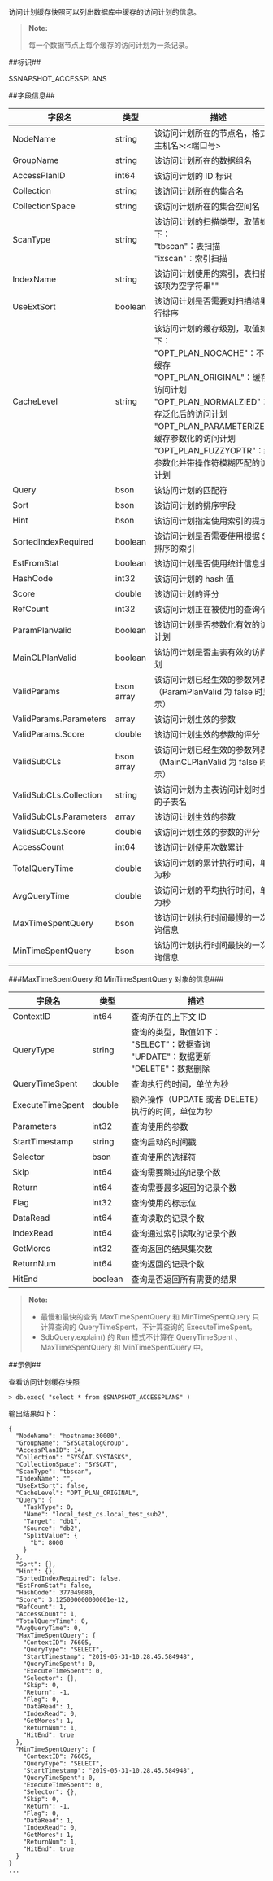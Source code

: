 
访问计划缓存快照可以列出数据库中缓存的访问计划的信息。

>**Note:**
>
> 每一个数据节点上每个缓存的访问计划为一条记录。

##标识##

$SNAPSHOT_ACCESSPLANS

##字段信息##

| 字段名               | 类型      | 描述                                           |
| -------------------- | --------- | ---------------------------------------------- |
| NodeName             | string    | 该访问计划所在的节点名，格式为<主机名>:<端口号>  |
| GroupName            | string    | 该访问计划所在的数据组名                       |
| AccessPlanID         | int64     | 该访问计划的 ID 标识                           |
| Collection           | string    | 该访问计划所在的集合名                         |
| CollectionSpace      | string    | 该访问计划所在的集合空间名                     |
| ScanType             | string    | 该访问计划的扫描类型，取值如下：<br/>"tbscan"：表扫描<br/> "ixscan"：索引扫描 |
| IndexName            | string    | 该访问计划使用的索引，表扫描时该项为空字符串"" |
| UseExtSort           | boolean   | 该访问计划是否需要对扫描结果进行排序           |
| CacheLevel           | string    | 该访问计划的缓存级别，取值如下：<br/> "OPT_PLAN_NOCACHE"：不进行缓存<br/>"OPT_PLAN_ORIGINAL"：缓存原访问计划<br/> "OPT_PLAN_NORMALZIED"：缓存泛化后的访问计划<br/> "OPT_PLAN_PARAMETERIZED"：缓存参数化的访问计划<br/> "OPT_PLAN_FUZZYOPTR"：缓存参数化并带操作符模糊匹配的访问计划 |
| Query                | bson      | 该访问计划的匹配符                             |
| Sort                 | bson      | 该访问计划的排序字段                           |
| Hint                 | bson      | 该访问计划指定使用索引的提示                   |
| SortedIndexRequired  | boolean   | 该访问计划是否需要使用根据 Sort 排序的索引     |
| EstFromStat          | boolean   | 该访问计划是否使用统计信息生成                 |
| HashCode             | int32     | 该访问计划的 hash 值                           |
| Score                | double    | 该访问计划的评分                               |
| RefCount             | int32     | 该访问计划正在被使用的查询个数                 |
| ParamPlanValid       | boolean   | 该访问计划是否参数化有效的访问计划             |
| MainCLPlanValid      | boolean   | 该访问计划是否主表有效的访问计划               |
| ValidParams          | bson array | 该访问计划已经生效的参数列表（ParamPlanValid 为 false 时显示） |
| ValidParams.Parameters | array  | 该访问计划生效的参数                            |
| ValidParams.Score      | double | 该访问计划生效的参数的评分                      |
| ValidSubCLs          | bson array | 该访问计划已经生效的参数列表（MainCLPlanValid 为 false 时显示） |
| ValidSubCLs.Collection | string | 该访问计划为主表访问计划时生效的子表名          |
| ValidSubCLs.Parameters | array  | 该访问计划生效的参数                            |
| ValidSubCLs.Score      | double | 该访问计划生效的参数的评分                      |
| AccessCount          | int64     | 该访问计划使用次数累计                         |
| TotalQueryTime       | double    | 该访问计划的累计执行时间，单位为秒           |
| AvgQueryTime         | double    | 该访问计划的平均执行时间，单位为秒           |
| MaxTimeSpentQuery    | bson      | 该访问计划执行时间最慢的一次查询信息           |
| MinTimeSpentQuery    | bson      | 该访问计划执行时间最快的一次查询信息           |

###MaxTimeSpentQuery 和 MinTimeSpentQuery 对象的信息###

| 字段名               | 类型      | 描述                                           |
| -------------------- | --------- | ---------------------------------------------- |
| ContextID            | int64     | 查询所在的上下文 ID                            |
| QueryType            | string    | 查询的类型，取值如下：<br/> "SELECT"：数据查询<br/>  "UPDATE"：数据更新<br/> "DELETE"：数据删除 |
| QueryTimeSpent       | double    | 查询执行的时间，单位为秒                      |
| ExecuteTimeSpent     | double    | 额外操作（UPDATE 或者 DELETE）执行的时间，单位为秒  |
| Parameters           | int32     | 查询使用的参数                                 |
| StartTimestamp       | string    | 查询启动的时间戳                               |
| Selector             | bson      | 查询使用的选择符                               |
| Skip                 | int64     | 查询需要跳过的记录个数                         |
| Return               | int64     | 查询需要最多返回的记录个数                     |
| Flag                 | int32     | 查询使用的标志位                               |
| DataRead             | int64     | 查询读取的记录个数                             |
| IndexRead            | int64     | 查询通过索引读取的记录个数                     |
| GetMores             | int32     | 查询返回的结果集次数                           |
| ReturnNum            | int64     | 查询返回的记录个数                             |
| HitEnd               | boolean   | 查询是否返回所有需要的结果                     |

>   **Note:**
>
>   *   最慢和最快的查询 MaxTimeSpentQuery 和 MinTimeSpentQuery 只计算查询的 QueryTimeSpent，不计算查询的 ExecuteTimeSpent。
>   *   SdbQuery.explain() 的 Run 模式不计算在 QueryTimeSpent 、MaxTimeSpentQuery 和 MinTimeSpentQuery 中。

##示例##

查看访问计划缓存快照

```lang-javascript
> db.exec( "select * from $SNAPSHOT_ACCESSPLANS" )
```

输出结果如下：

```lang-json
{
  "NodeName": "hostname:30000",
  "GroupName": "SYSCatalogGroup",
  "AccessPlanID": 14,
  "Collection": "SYSCAT.SYSTASKS",
  "CollectionSpace": "SYSCAT",
  "ScanType": "tbscan",
  "IndexName": "",
  "UseExtSort": false,
  "CacheLevel": "OPT_PLAN_ORIGINAL",
  "Query": {
    "TaskType": 0,
    "Name": "local_test_cs.local_test_sub2",
    "Target": "db1",
    "Source": "db2",
    "SplitValue": {
      "b": 8000
    }
  },
  "Sort": {},
  "Hint": {},
  "SortedIndexRequired": false,
  "EstFromStat": false,
  "HashCode": 377049080,
  "Score": 3.125000000000001e-12,
  "RefCount": 1,
  "AccessCount": 1,
  "TotalQueryTime": 0,
  "AvgQueryTime": 0,
  "MaxTimeSpentQuery": {
    "ContextID": 76605,
    "QueryType": "SELECT",
    "StartTimestamp": "2019-05-31-10.28.45.584948",
    "QueryTimeSpent": 0,
    "ExecuteTimeSpent": 0,
    "Selector": {},
    "Skip": 0,
    "Return": -1,
    "Flag": 0,
    "DataRead": 1,
    "IndexRead": 0,
    "GetMores": 1,
    "ReturnNum": 1,
    "HitEnd": true
  },
  "MinTimeSpentQuery": {
    "ContextID": 76605,
    "QueryType": "SELECT",
    "StartTimestamp": "2019-05-31-10.28.45.584948",
    "QueryTimeSpent": 0,
    "ExecuteTimeSpent": 0,
    "Selector": {},
    "Skip": 0,
    "Return": -1,
    "Flag": 0,
    "DataRead": 1,
    "IndexRead": 0,
    "GetMores": 1,
    "ReturnNum": 1,
    "HitEnd": true
  }
}
...
```
